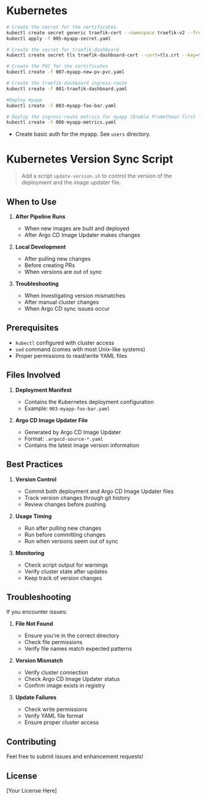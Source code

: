 # Kubernetes

```bash 
# Create the secret for the certificates
kubectl create secret generic traefik-cert --namespace traefik-v2 --from-file=ca.crt=./ca.crt --dry-run=client -o yaml > 005-myapp-secret.yaml
kubectl apply -f 005-myapp-secret.yaml

# Create the secret for traefik-dashboard
kubectl create secret tls traefik-dashboard-cert --cert=tls.crt --key=tls.key -n traefik-v2 --dry-run=client -o yaml | kubectl apply -f -

# Create the PVC for the certificates
kubectl create -f 007-myapp-new-pv-pvc.yaml

# Create the traefik-dashboard ingress-route
kubectl create -f 001-traefik-dashboard.yaml

#Deploy myapp
kubectl create -f 003-myapp-foo-bar.yaml

# Deploy the ingress-route metrics for myapp (Enable Prometheus first - See `prometheus` directory)
kubectl create -f 006-myapp-metrics.yaml
```
* Create basic auth for the myapp. See `users` directory.

# Kubernetes Version Sync Script

> Add a script `update-version.sh` to control the version of the deployment and the image updater file.

## When to Use

1. **After Pipeline Runs**
   - When new images are built and deployed
   - After Argo CD Image Updater makes changes

2. **Local Development**
   - After pulling new changes
   - Before creating PRs
   - When versions are out of sync

3. **Troubleshooting**
   - When investigating version mismatches
   - After manual cluster changes
   - When Argo CD sync issues occur

## Prerequisites

- `kubectl` configured with cluster access
- `sed` command (comes with most Unix-like systems)
- Proper permissions to read/write YAML files

## Files Involved

1. **Deployment Manifest**
   - Contains the Kubernetes deployment configuration
   - Example: `003-myapp-foo-bar.yaml`

2. **Argo CD Image Updater File**
   - Generated by Argo CD Image Updater
   - Format: `.argocd-source-*.yaml`
   - Contains the latest image version information

## Best Practices

1. **Version Control**
   - Commit both deployment and Argo CD Image Updater files
   - Track version changes through git history
   - Review changes before pushing

2. **Usage Timing**
   - Run after pulling new changes
   - Run before committing changes
   - Run when versions seem out of sync

3. **Monitoring**
   - Check script output for warnings
   - Verify cluster state after updates
   - Keep track of version changes

## Troubleshooting

If you encounter issues:

1. **File Not Found**
   - Ensure you're in the correct directory
   - Check file permissions
   - Verify file names match expected patterns

2. **Version Mismatch**
   - Verify cluster connection
   - Check Argo CD Image Updater status
   - Confirm image exists in registry

3. **Update Failures**
   - Check write permissions
   - Verify YAML file format
   - Ensure proper cluster access

## Contributing

Feel free to submit issues and enhancement requests!

## License

[Your License Here]